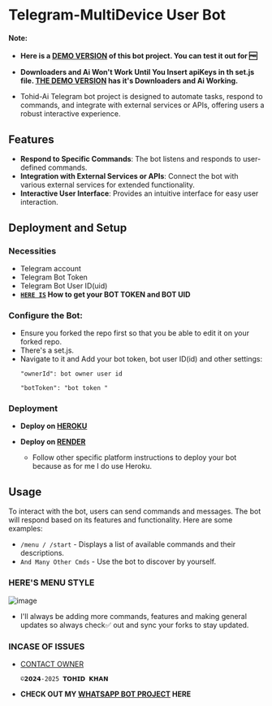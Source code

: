 # Telegram-MultiDevice User Bot 


   #### Note:

- **Here is a [DEMO VERSION](https://t.me/Tohidmevati6332_bot) of this bot project. You can test it out for 🆓**
- **Downloaders and Ai Won't Work Until You Insert apiKeys in th set.js file. [THE DEMO VERSION](https://t.me/Tohidmevati6332_bot) has it's Downloaders and Ai Working.**

- Tohid-Ai Telegram bot project is designed to automate tasks, respond to commands, and integrate with external services or APIs, offering users a robust interactive experience.

## Features

- **Respond to Specific Commands**: The bot listens and responds to user-defined commands.
- **Integration with External Services or APIs**: Connect the bot with various external services for extended functionality.
- **Interactive User Interface**: Provides an intuitive interface for easy user interaction.

## Deployment and Setup

### Necessities

- Telegram account
- Telegram Bot Token
- Telegram Bot User ID(uid)
- **[`HERE IS`](https://github.com/Tohidkhan6332/Telegram-bot/blob/main/gift/bot-token-and-uid.md) How to get your BOT TOKEN and BOT UID**

### Configure the Bot:
   - Ensure you forked the repo first so that you be able to edit it on your forked repo.
   - There's a set.js.
   - Navigate to it and Add your bot token, bot user ID(id) and other settings:
     ```
     "ownerId": bot owner user id
     ```
     ```
     "botToken": "bot token "
     ```

### Deployment

- **Deploy on [HEROKU](https://github.com/Tohidkhan6332/Telegram-bot/blob/main/gift/heroku.md)**

- **Deploy on [RENDER](https://dashboard.render.com/new)**
  
  - Follow other specific platform instructions to deploy your bot because as for me I do use Heroku.

## Usage

To interact with the bot, users can send commands and messages. The bot will respond based on its features and functionality. Here are some examples:

- `/menu / /start` - Displays a list of available commands and their descriptions.
- `And Many Other Cmds` - Use the bot to discover by yourself.

### HERE'S MENU STYLE ###
![image](https://github.com/user-attachments/assets/582f22e9-c756-4c41-9de8-aab89f7e92ae)



- I'll always be adding more commands, features and making general updates so always check✅ out and sync your forks to stay updated.

### INCASE OF ISSUES ###
 - [CONTACT OWNER](t.me/@tohid_mewati)

       ©𝟮𝟬𝟮𝟰-2025 𝗧𝗢𝗛𝗜𝗗 𝗞𝗛𝗔𝗡

- **CHECK OUT MY [WHATSAPP BOT PROJECT](https://github.com/Tohidkhan6332/TOHID-AI) HERE**

